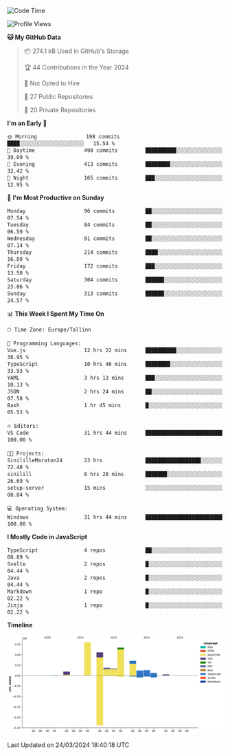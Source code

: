 <!--START_SECTION:waka-->
![Code Time](http://img.shields.io/badge/Code%20Time-738%20hrs%2032%20mins-blue)

![Profile Views](http://img.shields.io/badge/Profile%20Views-0-blue)

**🐱 My GitHub Data** 

> 📦 274.1 kB Used in GitHub's Storage 
 > 
> 🏆 44 Contributions in the Year 2024
 > 
> 🚫 Not Opted to Hire
 > 
> 📜 27 Public Repositories 
 > 
> 🔑 20 Private Repositories 
 > 
**I'm an Early 🐤** 

```text
🌞 Morning                198 commits         ████░░░░░░░░░░░░░░░░░░░░░   15.54 % 
🌆 Daytime                498 commits         ██████████░░░░░░░░░░░░░░░   39.09 % 
🌃 Evening                413 commits         ████████░░░░░░░░░░░░░░░░░   32.42 % 
🌙 Night                  165 commits         ███░░░░░░░░░░░░░░░░░░░░░░   12.95 % 
```
📅 **I'm Most Productive on Sunday** 

```text
Monday                   96 commits          ██░░░░░░░░░░░░░░░░░░░░░░░   07.54 % 
Tuesday                  84 commits          ██░░░░░░░░░░░░░░░░░░░░░░░   06.59 % 
Wednesday                91 commits          ██░░░░░░░░░░░░░░░░░░░░░░░   07.14 % 
Thursday                 214 commits         ████░░░░░░░░░░░░░░░░░░░░░   16.80 % 
Friday                   172 commits         ███░░░░░░░░░░░░░░░░░░░░░░   13.50 % 
Saturday                 304 commits         ██████░░░░░░░░░░░░░░░░░░░   23.86 % 
Sunday                   313 commits         ██████░░░░░░░░░░░░░░░░░░░   24.57 % 
```


📊 **This Week I Spent My Time On** 

```text
🕑︎ Time Zone: Europe/Tallinn

💬 Programming Languages: 
Vue.js                   12 hrs 22 mins      ██████████░░░░░░░░░░░░░░░   38.95 % 
TypeScript               10 hrs 46 mins      ████████░░░░░░░░░░░░░░░░░   33.93 % 
YAML                     3 hrs 13 mins       ███░░░░░░░░░░░░░░░░░░░░░░   10.13 % 
JSON                     2 hrs 24 mins       ██░░░░░░░░░░░░░░░░░░░░░░░   07.58 % 
Bash                     1 hr 45 mins        █░░░░░░░░░░░░░░░░░░░░░░░░   05.53 % 

🔥 Editors: 
VS Code                  31 hrs 44 mins      █████████████████████████   100.00 % 

🐱‍💻 Projects: 
SinililleMaraton24       23 hrs              ██████████████████░░░░░░░   72.48 % 
sinilill                 8 hrs 28 mins       ███████░░░░░░░░░░░░░░░░░░   26.69 % 
setup-server             15 mins             ░░░░░░░░░░░░░░░░░░░░░░░░░   00.84 % 

💻 Operating System: 
Windows                  31 hrs 44 mins      █████████████████████████   100.00 % 
```

**I Mostly Code in JavaScript** 

```text
TypeScript               4 repos             ██░░░░░░░░░░░░░░░░░░░░░░░   08.89 % 
Svelte                   2 repos             █░░░░░░░░░░░░░░░░░░░░░░░░   04.44 % 
Java                     2 repos             █░░░░░░░░░░░░░░░░░░░░░░░░   04.44 % 
Markdown                 1 repo              █░░░░░░░░░░░░░░░░░░░░░░░░   02.22 % 
Jinja                    1 repo              █░░░░░░░░░░░░░░░░░░░░░░░░   02.22 % 
```



**Timeline**

![Lines of Code chart](https://raw.githubusercontent.com/Piilu/Piilu/main/assets/bar_graph.png)


 Last Updated on 24/03/2024 18:40:18 UTC
<!--END_SECTION:waka-->